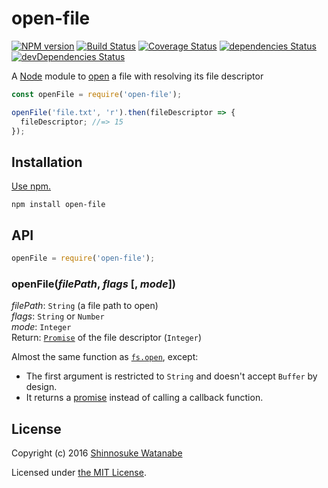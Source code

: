 # open-file

[![NPM version](https://img.shields.io/npm/v/open-file.svg)](https://www.npmjs.com/package/open-file)
[![Build Status](https://travis-ci.org/shinnn/open-file.svg?branch=master)](https://travis-ci.org/shinnn/open-file)
[![Coverage Status](https://img.shields.io/coveralls/shinnn/open-file.svg)](https://coveralls.io/github/shinnn/is-gist-starred?branch=master)
[![dependencies Status](https://david-dm.org/shinnn/open-file/status.svg)](https://david-dm.org/shinnn/open-file)
[![devDependencies Status](https://david-dm.org/shinnn/open-file/dev-status.svg)](https://david-dm.org/shinnn/open-file?type=dev)

A [Node](https://nodejs.org/) module to [open](http://man7.org/linux/man-pages/man2/open.2.html) a file with resolving its file descriptor

```javascript
const openFile = require('open-file');

openFile('file.txt', 'r').then(fileDescriptor => {
  fileDescriptor; //=> 15
});
```

## Installation

[Use npm.](https://docs.npmjs.com/cli/install)

```
npm install open-file
```

## API

```javascript
openFile = require('open-file');
```

### openFile(*filePath*, *flags* [, *mode*])

*filePath*: `String` (a file path to open)  
*flags*: `String` or `Number`  
*mode*: `Integer`  
Return: [`Promise`](https://promisesaplus.com/) of the file descriptor (`Integer`)

Almost the same function as [`fs.open`](https://nodejs.org/api/fs.html#fs_fs_open_path_flags_mode_callback), except:

* The first argument is restricted to `String` and doesn't accept `Buffer` by design.
* It returns a [promise](https://developer.mozilla.org/docs/Web/JavaScript/Reference/Global_Objects/Promise) instead of calling a callback function.

## License

Copyright (c) 2016 [Shinnosuke Watanabe](https://github.com/shinnn)

Licensed under [the MIT License](./LICENSE).
